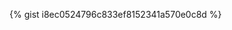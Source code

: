 {% gist i8ec0524796c833ef8152341a570e0c8d %}
<script src="https://gist.github.com/oribit/i8ec0524796c833ef8152341a570e0c8d.js"></script>
